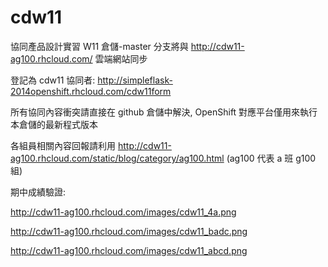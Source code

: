 # cdw11
協同產品設計實習 W11 倉儲-master 分支將與 http://cdw11-ag100.rhcloud.com/ 雲端網站同步

登記為 cdw11 協同者: http://simpleflask-2014openshift.rhcloud.com/cdw11form

所有協同內容衝突請直接在 github 倉儲中解決, OpenShift 對應平台僅用來執行本倉儲的最新程式版本

各組員相關內容回報請利用 http://cdw11-ag100.rhcloud.com/static/blog/category/ag100.html (ag100 代表 a 班 g100 組)

期中成績驗證:

http://cdw11-ag100.rhcloud.com/images/cdw11_4a.png 

http://cdw11-ag100.rhcloud.com/images/cdw11_badc.png

http://cdw11-ag100.rhcloud.com/images/cdw11_abcd.png
